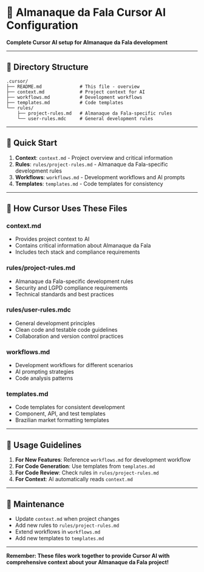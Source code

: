 # 🤖 Almanaque da Fala Cursor AI Configuration

**Complete Cursor AI setup for Almanaque da Fala development**

---

## 📁 **Directory Structure**

```
.cursor/
├── README.md              # This file - overview
├── context.md             # Project context for AI
├── workflows.md           # Development workflows
├── templates.md           # Code templates
└── rules/
    ├── project-rules.md   # Almanaque da Fala-specific rules
    └── user-rules.mdc     # General development rules
```

---

## 🚀 **Quick Start**

1. **Context**: `context.md` - Project overview and critical information
2. **Rules**: `rules/project-rules.md` - Almanaque da Fala-specific development rules
3. **Workflows**: `workflows.md` - Development workflows and AI prompts
4. **Templates**: `templates.md` - Code templates for consistency

---

## 🧠 **How Cursor Uses These Files**

### **context.md**
- Provides project context to AI
- Contains critical information about Almanaque da Fala
- Includes tech stack and compliance requirements

### **rules/project-rules.md**
- Almanaque da Fala-specific development rules
- Security and LGPD compliance requirements
- Technical standards and best practices

### **rules/user-rules.mdc**
- General development principles
- Clean code and testable code guidelines
- Collaboration and version control practices

### **workflows.md**
- Development workflows for different scenarios
- AI prompting strategies
- Code analysis patterns

### **templates.md**
- Code templates for consistent development
- Component, API, and test templates
- Brazilian market formatting templates

---

## 🎯 **Usage Guidelines**

1. **For New Features**: Reference `workflows.md` for development workflow
2. **For Code Generation**: Use templates from `templates.md`
3. **For Code Review**: Check rules in `rules/project-rules.md`
4. **For Context**: AI automatically reads `context.md`

---

## 🔧 **Maintenance**

- Update `context.md` when project changes
- Add new rules to `rules/project-rules.md`
- Extend workflows in `workflows.md`
- Add new templates to `templates.md`

---

**Remember: These files work together to provide Cursor AI with comprehensive context about your Almanaque da Fala project!**
